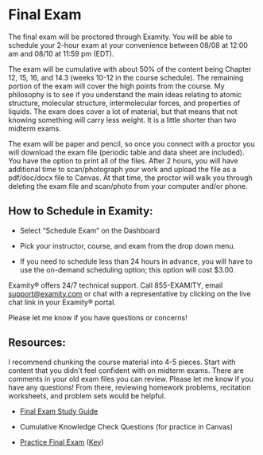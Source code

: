 # Final Exam


The final exam will be proctored through Examity. You will be able to schedule your 2-hour exam at your convenience between 08/08 at 12:00 am and 08/10 at 11:59 pm (EDT).

The exam will be cumulative with about 50% of the content being Chapter 12, 15, 16, and 14.3 (weeks 10-12 in the course schedule). The remaining portion of the exam will cover the high points from the course. My philosophy is to see if you understand the main ideas relating to atomic structure, molecular structure, intermolecular forces, and properties of liquids. The exam does cover a lot of material, but that means that not knowing something will carry less weight. It is a little shorter than two midterm exams.

The exam will be paper and pencil, so once you connect with a proctor you will download the exam file (periodic table and data sheet are included). You have the option to print all of the files. After 2 hours, you will have additional time to scan/photograph your work and upload the file as a pdf/doc/docx file to Canvas. At that time, the proctor will walk you through deleting the exam file and scan/photo from your computer and/or phone.

## How to Schedule in Examity:

* Select “Schedule Exam” on the Dashboard

* Pick your instructor, course, and exam from the drop down menu.

* If you need to schedule less than 24 hours in advance, you will have to use the on-demand scheduling option; this option will cost $3.00.


Examity® offers 24/7 technical support. Call 855-EXAMITY, email support@examity.com or chat with a representative by clicking on the live chat link in your Examity® portal.

Please let me know if you have questions or concerns!


## Resources:
I recommend chunking the course material into 4-5 pieces. Start with content that you didn't feel confident with on midterm exams. There are comments in your old exam files you can review. Please let me know if you have any questions! From there, reviewing homework problems, recitation worksheets, and problem sets would be helpful.

* [Final Exam Study Guide](https://media.ed.science.psu.edu/sites/media/ed/files/documents/final_exam_study_guide_summer_wc.pdf)

* Cumulative Knowledge Check Questions (for practice in Canvas)

* [Practice Final Exam](https://media.ed.science.psu.edu/sites/media/ed/files/documents/practice_final_exam_wcsu18.pdf) ([Key](https://media.ed.science.psu.edu/sites/media/ed/files/documents/practice_final_exam_su18_key.pdf))


